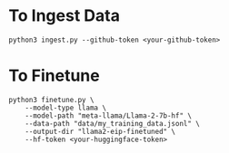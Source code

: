 # To Ingest Data

```
python3 ingest.py --github-token <your-github-token>
```

# To Finetune

```
python3 finetune.py \
    --model-type llama \
    --model-path "meta-llama/Llama-2-7b-hf" \
    --data-path "data/my_training_data.jsonl" \
    --output-dir "llama2-eip-finetuned" \
    --hf-token <your-huggingface-token>
```

